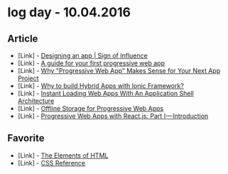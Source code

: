 # log day - 10.04.2016

## Article

- \[Link\] - [Designing an app | Sign of Influence](https://medium.com/@neodigm/designing-an-app-sign-of-influence-ff1efa34aaa2#.4offpnylt)
- \[Link\] - [A guide for your first progressive web app](https://medium.com/@mayank2103/a-guide-for-your-first-progressive-web-app-3270c8a55a0e#.hpzrhq53g)
- \[Link\] - [Why "Progressive Web App" Makes Sense for Your Next App Project](https://medium.com/@dyske/why-progressive-web-app-makes-sense-for-your-next-app-project-1bb21cf1af7f#.983ozuakm)
- \[Link\] - [Why to build Hybrid Apps with Ionic Framework?](https://medium.com/@Mobiloitte/why-to-build-hybrid-apps-with-ionic-framework-162b18af86a9#.7lh62ipob)
- \[Link\] - [Instant Loading Web Apps With An Application Shell Architecture](https://medium.com/google-developers/instant-loading-web-apps-with-an-application-shell-architecture-7c0c2f10c73#.60jx90e0d)
- \[Link\] - [Offline Storage for Progressive Web Apps](https://medium.com/dev-channel/offline-storage-for-progressive-web-apps-70d52695513c#.ftdgzab28)
- \[Link\] - [Progressive Web Apps with React.js: Part I — Introduction](https://medium.com/@addyosmani/progressive-web-apps-with-react-js-part-i-introduction-50679aef2b12#.1a8dd0a1f)


## Favorite

- \[Link\] - [The Elements of HTML](https://rawgit.com/w3c/elements-of-html/master/index.html)
- \[Link\] - [CSS Reference](http://tympanus.net/codrops/css_reference/)
